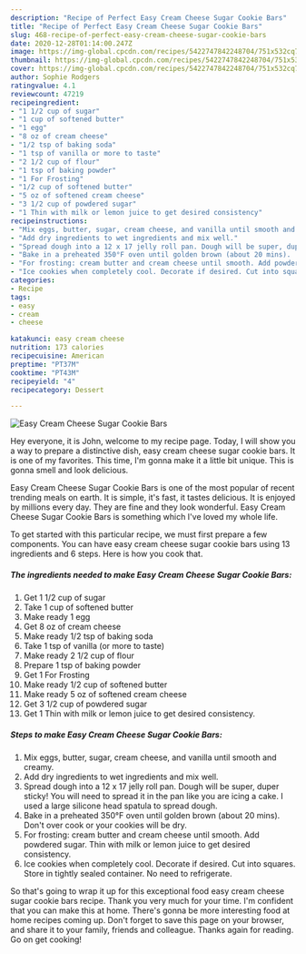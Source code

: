 ```yaml
---
description: "Recipe of Perfect Easy Cream Cheese Sugar Cookie Bars"
title: "Recipe of Perfect Easy Cream Cheese Sugar Cookie Bars"
slug: 468-recipe-of-perfect-easy-cream-cheese-sugar-cookie-bars
date: 2020-12-28T01:14:00.247Z
image: https://img-global.cpcdn.com/recipes/5422747842248704/751x532cq70/easy-cream-cheese-sugar-cookie-bars-recipe-main-photo.jpg
thumbnail: https://img-global.cpcdn.com/recipes/5422747842248704/751x532cq70/easy-cream-cheese-sugar-cookie-bars-recipe-main-photo.jpg
cover: https://img-global.cpcdn.com/recipes/5422747842248704/751x532cq70/easy-cream-cheese-sugar-cookie-bars-recipe-main-photo.jpg
author: Sophie Rodgers
ratingvalue: 4.1
reviewcount: 47219
recipeingredient:
- "1 1/2 cup of sugar"
- "1 cup of softened butter"
- "1 egg"
- "8 oz of cream cheese"
- "1/2 tsp of baking soda"
- "1 tsp of vanilla or more to taste"
- "2 1/2 cup of flour"
- "1 tsp of baking powder"
- "1 For Frosting"
- "1/2 cup of softened butter"
- "5 oz of softened cream cheese"
- "3 1/2 cup of powdered sugar"
- "1 Thin with milk or lemon juice to get desired consistency"
recipeinstructions:
- "Mix eggs, butter, sugar, cream cheese, and vanilla until smooth and creamy."
- "Add dry ingredients to wet ingredients and mix well."
- "Spread dough into a 12 x 17 jelly roll pan. Dough will be super, duper sticky! You will need to spread it in the pan like you are icing a cake. I used a large silicone head spatula to spread dough."
- "Bake in a preheated 350°F oven until golden brown (about 20 mins).  Don&#39;t over cook or your cookies will be dry."
- "For frosting: cream butter and cream cheese until smooth. Add powdered sugar. Thin with milk or lemon juice to get desired consistency."
- "Ice cookies when completely cool. Decorate if desired. Cut into squares. Store in tightly sealed container. No need to refrigerate."
categories:
- Recipe
tags:
- easy
- cream
- cheese

katakunci: easy cream cheese 
nutrition: 173 calories
recipecuisine: American
preptime: "PT37M"
cooktime: "PT43M"
recipeyield: "4"
recipecategory: Dessert

---
```



![Easy Cream Cheese Sugar Cookie Bars](https://img-global.cpcdn.com/recipes/5422747842248704/751x532cq70/easy-cream-cheese-sugar-cookie-bars-recipe-main-photo.jpg)

Hey everyone, it is John, welcome to my recipe page. Today, I will show you a way to prepare a distinctive dish, easy cream cheese sugar cookie bars. It is one of my favorites. This time, I'm gonna make it a little bit unique. This is gonna smell and look delicious.



Easy Cream Cheese Sugar Cookie Bars is one of the most popular of recent trending meals on earth. It is simple, it's fast, it tastes delicious. It is enjoyed by millions every day. They are fine and they look wonderful. Easy Cream Cheese Sugar Cookie Bars is something which I've loved my whole life.


To get started with this particular recipe, we must first prepare a few components. You can have easy cream cheese sugar cookie bars using 13 ingredients and 6 steps. Here is how you cook that.

<!--inarticleads1-->

##### The ingredients needed to make Easy Cream Cheese Sugar Cookie Bars:

1. Get 1 1/2 cup of sugar
1. Take 1 cup of softened butter
1. Make ready 1 egg
1. Get 8 oz of cream cheese
1. Make ready 1/2 tsp of baking soda
1. Take 1 tsp of vanilla (or more to taste)
1. Make ready 2 1/2 cup of flour
1. Prepare 1 tsp of baking powder
1. Get 1 For Frosting
1. Make ready 1/2 cup of softened butter
1. Make ready 5 oz of softened cream cheese
1. Get 3 1/2 cup of powdered sugar
1. Get 1 Thin with milk or lemon juice to get desired consistency.




<!--inarticleads2-->

##### Steps to make Easy Cream Cheese Sugar Cookie Bars:

1. Mix eggs, butter, sugar, cream cheese, and vanilla until smooth and creamy.
1. Add dry ingredients to wet ingredients and mix well.
1. Spread dough into a 12 x 17 jelly roll pan. Dough will be super, duper sticky! You will need to spread it in the pan like you are icing a cake. I used a large silicone head spatula to spread dough.
1. Bake in a preheated 350°F oven until golden brown (about 20 mins).  Don&#39;t over cook or your cookies will be dry.
1. For frosting: cream butter and cream cheese until smooth. Add powdered sugar. Thin with milk or lemon juice to get desired consistency.
1. Ice cookies when completely cool. Decorate if desired. Cut into squares. Store in tightly sealed container. No need to refrigerate.




So that's going to wrap it up for this exceptional food easy cream cheese sugar cookie bars recipe. Thank you very much for your time. I'm confident that you can make this at home. There's gonna be more interesting food at home recipes coming up. Don't forget to save this page on your browser, and share it to your family, friends and colleague. Thanks again for reading. Go on get cooking!
